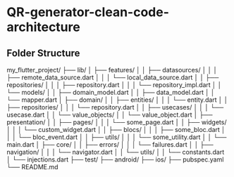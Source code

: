 # QR-generator-clean-code-architecture

## Folder Structure
my_flutter_project/
├── lib/
│   ├── features/
│   │   ├── datasources/
│   │   │   ├── remote_data_source.dart
│   │   │   └── local_data_source.dart
│   │   ├── repositories/
│   │   │   ├── repository.dart
│   │   │   └── repository_impl.dart
│   │   └── models/
│   │       ├── domain_model.dart
│   │       ├── data_model.dart
│   │       └── mapper.dart
│   ├── domain/
│   │   ├── entities/
│   │   │   └── entity.dart
│   │   ├── repositories/
│   │   │   └── repository.dart
│   │   ├── usecases/
│   │   │   └── usecase.dart
│   │   └── value_objects/
│   │       └── value_object.dart
│   ├── presentation/
│   │   ├── pages/
│   │   │   └── some_page.dart
│   │   ├── widgets/
│   │   │   └── custom_widget.dart
│   │   ├── blocs/
│   │   │   ├── some_bloc.dart
│   │   │   └── bloc_event.dart
│   │   ├── utils/
│   │   │   └── some_utility.dart
│   │   └── main.dart
│   ├── core/
│   │   ├── errors/
│   │   │   └── failures.dart
│   │   ├── navigation/
│   │   │   └── navigator.dart
│   │   └── utils/
│   │       └── constants.dart
│   └── injections.dart
├── test/
├── android/
├── ios/
├── pubspec.yaml
└── README.md
